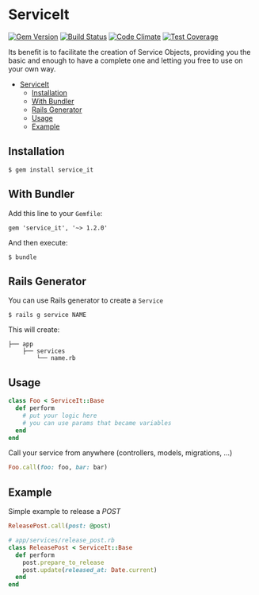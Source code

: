 # ServiceIt
[![Gem Version](https://badge.fury.io/rb/service_it.svg)](https://badge.fury.io/rb/service_it) [![Build Status](https://travis-ci.org/iago-silva/service_it.svg?branch=master)](https://travis-ci.org/iago-silva/service_it) [![Code Climate](https://codeclimate.com/github/iago-silva/service_it.png)](https://codeclimate.com/github/iago-silva/service_it) [![Test Coverage](https://api.codeclimate.com/v1/badges/fcc8375ebe8fa5412381/test_coverage)](https://codeclimate.com/github/iago-silva/service_it/test_coverage)

Its benefit is to facilitate the creation of Service Objects, providing you the basic and enough to have a complete one and letting you free to use on your own way.

- [ServiceIt](#serviceit)
  - [Installation](#installation)
  - [With Bundler](#with-bundler)
  - [Rails Generator](#rails-generator)
  - [Usage](#usage)
  - [Example](#example)

## Installation

    $ gem install service_it

## With Bundler

Add this line to your `Gemfile`:

    gem 'service_it', '~> 1.2.0'

And then execute:

    $ bundle

## Rails Generator

You can use Rails generator to create a `Service`

    $ rails g service NAME

This will create:

```
├── app
    ├── services
        └── name.rb
```

## Usage

```ruby
class Foo < ServiceIt::Base
  def perform
    # put your logic here
    # you can use params that became variables
  end
end
```

Call your service from anywhere (controllers, models, migrations, ...)

```ruby
Foo.call(foo: foo, bar: bar)
```

## Example

Simple example to release a _POST_

```ruby
ReleasePost.call(post: @post)
```

```ruby
# app/services/release_post.rb
class ReleasePost < ServiceIt::Base
  def perform
    post.prepare_to_release
    post.update(released_at: Date.current)
  end
end
```